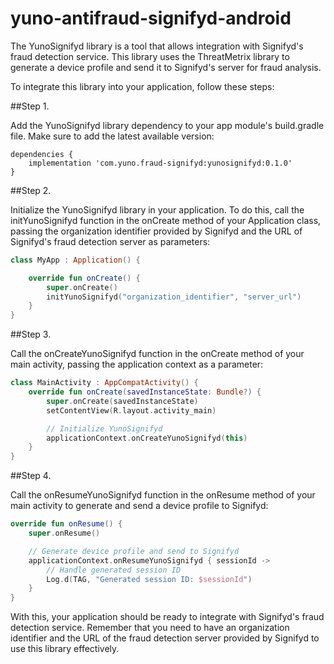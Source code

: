 # yuno-antifraud-signifyd-android

The YunoSignifyd library is a tool that allows integration with Signifyd's fraud detection service. 
This library uses the ThreatMetrix library to generate a device profile and send it to Signifyd's server for fraud analysis.

To integrate this library into your application, follow these steps:

##Step 1.

Add the YunoSignifyd library dependency to your app module's build.gradle file. Make sure to add the latest available version:

```Gradle
dependencies {
    implementation 'com.yuno.fraud-signifyd:yunosignifyd:0.1.0'
}
```

##Step 2.

Initialize the YunoSignifyd library in your application. To do this, call the initYunoSignifyd function in the onCreate method of your 
Application class, passing the organization identifier provided by Signifyd and the URL of Signifyd's fraud detection server as parameters:

```kotlin
class MyApp : Application() {

    override fun onCreate() {
        super.onCreate()
        initYunoSignifyd("organization_identifier", "server_url")
    }
}
```
##Step 3.

Call the onCreateYunoSignifyd function in the onCreate method of your main activity, passing the application context as a parameter:

```kotlin
class MainActivity : AppCompatActivity() {
    override fun onCreate(savedInstanceState: Bundle?) {
        super.onCreate(savedInstanceState)
        setContentView(R.layout.activity_main)

        // Initialize YunoSignifyd
        applicationContext.onCreateYunoSignifyd(this)
    }
}
```

##Step 4.

Call the onResumeYunoSignifyd function in the onResume method of your main activity to generate and send a device profile to Signifyd:

```kotlin
override fun onResume() {
    super.onResume()

    // Generate device profile and send to Signifyd
    applicationContext.onResumeYunoSignifyd { sessionId ->
        // Handle generated session ID
        Log.d(TAG, "Generated session ID: $sessionId")
    }
}
```
With this, your application should be ready to integrate with Signifyd's fraud detection service. Remember that you need to have an organization 
identifier and the URL of the fraud detection server provided by Signifyd to use this library effectively.


